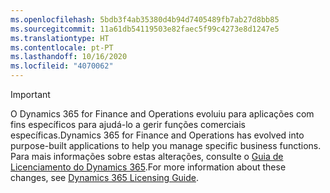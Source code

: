 ```yaml
---
ms.openlocfilehash: 5bdb3f4ab35380d4b94d7405489fb7ab27d8bb85
ms.sourcegitcommit: 11a61db54119503e82faec5f99c4273e8d1247e5
ms.translationtype: HT
ms.contentlocale: pt-PT
ms.lasthandoff: 10/16/2020
ms.locfileid: "4070062"
---
```

> [!IMPORTANT]
> <span data-ttu-id="2882b-101">O Dynamics 365 for Finance and Operations evoluiu para aplicações com fins específicos para ajudá-lo a gerir funções comerciais específicas.</span><span class="sxs-lookup"><span data-stu-id="2882b-101">Dynamics 365 for Finance and Operations has evolved into purpose-built applications to help you manage specific business functions.</span></span> <span data-ttu-id="2882b-102">Para mais informações sobre estas alterações, consulte o [Guia de Licenciamento do Dynamics 365](https://mbs.microsoft.com/Files/public/365/Dynamics365LicensingGuide.pdf).</span><span class="sxs-lookup"><span data-stu-id="2882b-102">For more information about these changes, see [Dynamics 365 Licensing Guide](https://mbs.microsoft.com/Files/public/365/Dynamics365LicensingGuide.pdf).</span></span>
 
